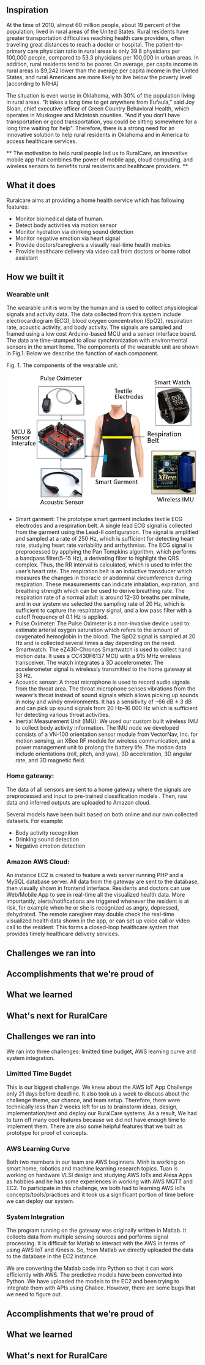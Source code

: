 ## Inspiration
At the time of 2010, almost 60 million people, about 19 percent of the population, lived in rural areas of the United States. Rural residents have greater transportation difficulties reaching health care providers, often traveling great distances to reach a doctor or hospital. The patient-to-primary care physician ratio in rural areas is only 39.8 physicians per 100,000 people, compared to 53.3 physicians per 100,000 in urban areas. In addition, rural residents tend to be poorer. On average, per capita income in rural areas is $9,242 lower than the average per capita income in the United States, and rural Americans are more likely to live below the poverty level [according to NRHA]

The situation is even worse in Oklahoma, with 30% of the population living in rural areas. “It takes a long time to get anywhere from Eufaula,” said Joy Sloan, chief executive officer of Green Country Behavioral Health, which operates in Muskogee and McIntosh counties. “And if you don’t have transportation or good transportation, you could be sitting somewhere for a long time waiting for help". Therefore, there is a strong need for an innovative solution to help rural residents in Oklahoma and in America to access healthcare services.

** The motivation to help rural people led us to RuralCare, an innovative mobile app that combines the power of mobile app, cloud computing, and wireless sensors to benefits rural residents and healthcare providers. **

## What it does
Ruralcare aims at providing a home health service which has following features:
-	Monitor biomedical data of human.
-	Detect body activities via motion sensor
-	Monitor hydration via drinking sound detection 
-	Monitor negative emotion via heart signal
-	Provide doctors/caregivers a visually real-time health metrics
-	Provide healthcare delivery via video call from doctors or home robot assistant
## How we built it
### Wearable unit
The wearable unit is worn by the human and is used to collect physiological signals and activity data. The data collected from this system include electrocardiogram (ECG), blood oxygen concentration (SpO2), respiration rate, acoustic activity, and body activity. The signals are sampled and framed using a low cost Arduino-based MCU and a sensor interface board. The data are time-stamped to allow synchronization with environmental sensors in the smart home. The components of the wearable unit are shown in Fig.1. Below we describe the function of each component.

Fig. 1. The components of the wearable unit.
![abc](wearable.JPG)
* Smart garment: 
The prototype smart garment includes textile ECG electrodes and a respiration belt. A single lead ECG signal is collected from the garment using the Lead-II configuration. The signal is amplified and sampled at a rate of 250 Hz, which is sufficient for detecting heart rate, studying heart rate variability and arrhythmias. The ECG signal is preprocessed by applying the Pan Tompkins algorithm, which performs a bandpass filter(5–15 Hz), a derivating filter to highlight the QRS complex. Thus, the RR interval is calculated, which is used to infer the user’s heart rate. The respiration belt is an inductive transducer which measures the changes in thoracic or abdominal circumference during respiration. These measurements can indicate inhalation, expiration, and breathing strength which can be used to derive breathing rate. The respiration rate of a normal adult is around 12–30 breaths per minute, and in our system we selected the sampling rate of 20 Hz, which is sufficient to capture the respiratory signal, and a low pass filter with a cutoff frequency of 0.1 Hz is applied.
* Pulse Oximeter: 
The Pulse Oximeter is a non-invasive device used to estimate arterial oxygen saturation which refers to the amount of oxygenated hemoglobin in the blood. The SpO2 signal is sampled at 20 Hz and is collected several times a day depending on the need.
* Smartwatch: 
The eZ430-Chronos Smartwatch is used to collect hand motion data. It uses a CC430F6137 MCU with a 915 MHz wireless transceiver. The watch integrates a 3D accelerometer. The accelerometer signal is wirelessly transmitted to the home gateway at 33 Hz.
* Acoustic sensor: 
A throat microphone is used to record audio signals from the throat area. The throat microphone senses vibrations from the wearer’s throat instead of sound signals which allows picking up sounds in noisy and windy environments. It has a sensitivity of −66 dB ± 3 dB and can pick up sound signals from 20 Hz–16 000 Hz which is sufficient for detecting various throat activities. 
* Inertial Measurement Unit (IMU): 
We used our custom built wireless IMU to collect body activity information. The IMU node we developed consists of a VN-100 orientation sensor module from VectorNav, Inc. for motion sensing, an XBee RF module for wireless communication, and a power management unit to prolong the battery life. The motion data include orientations (roll, pitch, and yaw), 3D acceleration, 3D angular rate, and 3D magnetic field.

### Home gateway:
The data of all sensors are sent to a home gateway where the signals are preprocessed and input to pre-trained classification models . Then, raw data and inferred outputs are uploaded to Amazon cloud.

Several models have been built based on both online and our own collected datasets. For example:
* Body activity recognition
* Drinking sound detection
* Negative emotion detection
### Amazon AWS Cloud: 
An instance EC2 is created to feature a web server running PHP and a MySQL database server. All data from the gateway are sent to the database, then visually shown in frontend interface. Residents and doctors can use Web/Mobile App to see in real-time all the visualized health data. More importantly, alerts/notifications are triggered whenever the resident is at risk, for example when he or she is recognized as angry, depressed, dehydrated. The remote caregiver may double check the real-time visualized health data shown in the app, or can set up voice call or video call to the resident. This forms a closed-loop healthcare system that provides timely healthcare delivery services.
## Challenges we ran into

## Accomplishments that we're proud of

## What we learned

## What's next for RuralCare

## Challenges we ran into
We ran into three challenges: limitted time budget, AWS learning curve and system integration.
### Limitted Time Bugdet
This is our biggest challenge. We knew about the AWS IoT App Challenge only 21 days before deadline. It also took us a week to discuss about the challenge theme, our chance, and team setup. Therefore, there were technically less than 2 weeks left for us to brainstorm ideas, design, implementation/test and deploy our RuralCare systems. As a result, We had to turn off many cool features because we did not have enough time to implement them. There are also some helpful features that we built as prototype for proof of concepts.
### AWS Learning Curve
Both two members in our team are AWS beginners. Minh is working on smart home, robotics and machine learning research topics. Tuan is working on hardware VLSI design and studying AWS IoTs and Alexa Apps as hobbies and he has some experiences in working with AWS MQTT and EC2. To participate in this challenge, we both had to learning AWS IoTs concepts/tools/practices and it took us a significant portion of time before we can deploy our system.
### System Integration
The program running on the gateway was originally written in Matlab. It collects data from multiple sensing sources and performs signal processing. It is difficult for Matlab to interact with the AWS in terms of using AWS IoT and Kinesis. So, from Matlab we directly uploaded the data to the database in the EC2 instance. 

We are converting the Matlab code into Python so that it can work efficiently with AWS. The predictive models have been converted into Python. We have uploaded the models to the EC2 and been trying to integrate them with APIs using Chalice. However, there are some bugs that we need to figure out.

## Accomplishments that we're proud of

## What we learned

## What's next for RuralCare
